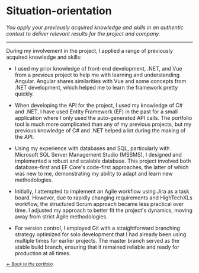 # Situation-orientation
*You apply your previously acquired knowledge and skills in an authentic context to deliver relevant results for the project and company.*
***

During my involvement in the project, I applied a range of previously acquired knowledge and skills:

- I used my prior knowledge of front-end development, .NET, and Vue from a previous project to help me with learning and understanding Angular. Angular shares similarities with Vue and some concepts from .NET development, which helped me to learn the framework pretty quickly.

- When developing the API for the project, I used my knowledge of C# and .NET. I have used Entity Framework (EF) in the past for a small application where I only used the auto-generated API calls. The portfolio tool is much more complicated than any of my previous projects, but my previous knowledge of C# and .NET helped a lot during the making of the API.

- Using my experience with databases and SQL, particularly with Microsoft SQL Server Management Studio (MSSMS), I designed and implemented a robust and scalable database. This project involved both database-first and EF Core's code-first approaches, the latter of which was new to me, demonstrating my ability to adapt and learn new methodologies.

- Initially, I attempted to implement an Agile workflow using Jira as a task board. However, due to rapidly changing requirements and HighTechXLs workflow, the structured Scrum approach became less practical over time. I adjusted my approach to better fit the project's dynamics, moving away from strict Agile methodologies.

- For version control, I employed Git with a straightforward branching strategy optimized for solo development that I had already been using multiple times for earlier projects. The master branch served as the stable build branch, ensuring that it remained reliable and ready for production at all times.

<small><i><a href="https://github.com/BramVerkuijlen/Portfolio-S5-Internship"><- Back to the portfolio</a></i></small>
